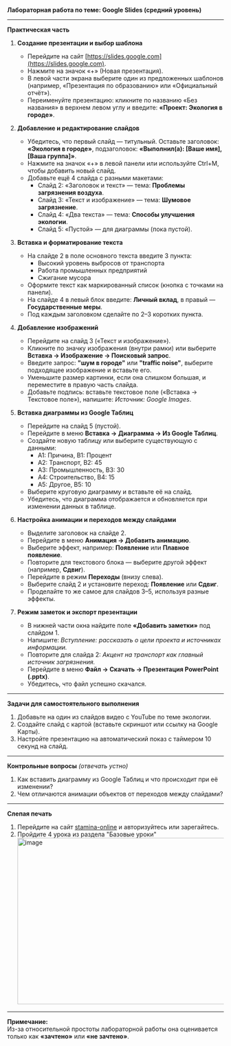 **Лабораторная работа по теме: Google Slides (средний уровень)**

---

**Практическая часть**

1. **Создание презентации и выбор шаблона**  
   - Перейдите на сайт [https://slides.google.com](https://slides.google.com).  
   - Нажмите на значок «+» (Новая презентация).  
   - В левой части экрана выберите один из предложенных шаблонов (например, «Презентация по образованию» или «Официальный отчёт»).  
   - Переименуйте презентацию: кликните по названию «Без названия» в верхнем левом углу и введите: **«Проект: Экология в городе»**.

2. **Добавление и редактирование слайдов**  
   - Убедитесь, что первый слайд — титульный. Оставьте заголовок: **«Экология в городе»**, подзаголовок: **«Выполнил(а): [Ваше имя], [Ваша группа]»**.  
   - Нажмите на значок «+» в левой панели или используйте Ctrl+M, чтобы добавить новый слайд.  
   - Добавьте ещё 4 слайда с разными макетами:  
     - Слайд 2: «Заголовок и текст» — тема: **Проблемы загрязнения воздуха**.  
     - Слайд 3: «Текст и изображение» — тема: **Шумовое загрязнение**.  
     - Слайд 4: «Два текста» — тема: **Способы улучшения экологии**.  
     - Слайд 5: «Пустой» — для диаграммы (пока пустой).

3. **Вставка и форматирование текста**  
   - На слайде 2 в поле основного текста введите 3 пункта:  
     - Высокий уровень выбросов от транспорта  
     - Работа промышленных предприятий  
     - Сжигание мусора  
   - Оформите текст как маркированный список (кнопка с точками на панели).  
   - На слайде 4 в левый блок введите: **Личный вклад**, в правый — **Государственные меры**.  
   - Под каждым заголовком сделайте по 2–3 коротких пункта.

4. **Добавление изображений**  
   - Перейдите на слайд 3 («Текст и изображение»).  
   - Кликните по значку изображения (внутри рамки) или выберите **Вставка → Изображение → Поисковый запрос**.  
   - Введите запрос: **"шум в городе"** или **"traffic noise"**, выберите подходящее изображение и вставьте его.  
   - Уменьшите размер картинки, если она слишком большая, и переместите в правую часть слайда.  
   - Добавьте подпись: вставьте текстовое поле («Вставка → Текстовое поле»), напишите: *Источник: Google Images*.

5. **Вставка диаграммы из Google Таблиц**  
   - Перейдите на слайд 5 (пустой).  
   - Перейдите в меню **Вставка → Диаграмма → Из Google Таблиц**.  
   - Создайте новую таблицу или выберите существующую с данными:  
     - A1: Причина, B1: Процент  
     - A2: Транспорт, B2: 45  
     - A3: Промышленность, B3: 30  
     - A4: Строительство, B4: 15  
     - A5: Другое, B5: 10  
   - Выберите круговую диаграмму и вставьте её на слайд.  
   - Убедитесь, что диаграмма отображается и обновляется при изменении данных в таблице.

6. **Настройка анимации и переходов между слайдами**  
   - Выделите заголовок на слайде 2.  
   - Перейдите в меню **Анимация → Добавить анимацию**.  
   - Выберите эффект, например: **Появление** или **Плавное появление**.  
   - Повторите для текстового блока — выберите другой эффект (например, **Сдвиг**).  
   - Перейдите в режим **Переходы** (внизу слева).  
   - Выберите слайд 2 и установите переход: **Появление** или **Сдвиг**.  
   - Проделайте то же самое для слайдов 3–5, используя разные эффекты.

7. **Режим заметок и экспорт презентации**  
   - В нижней части окна найдите поле **«Добавить заметки»** под слайдом 1.  
   - Напишите: *Вступление: рассказать о цели проекта и источниках информации.*  
   - Повторите для слайда 2: *Акцент на транспорт как главный источник загрязнения.*  
   - Перейдите в меню **Файл → Скачать → Презентация PowerPoint (.pptx)**.  
   - Убедитесь, что файл успешно скачался.

---

**Задачи для самостоятельного выполнения**

1. Добавьте на один из слайдов видео с YouTube по теме экологии.  
2. Создайте слайд с картой (вставьте скриншот или ссылку на Google Карты).  
3. Настройте презентацию на автоматический показ с таймером 10 секунд на слайд.

---

**Контрольные вопросы** *(отвечать устно)*

1. Как вставить диаграмму из Google Таблиц и что происходит при её изменении?  
2. Чем отличаются анимации объектов от переходов между слайдами?

---

**Слепая печать**  
1. Перейдите на сайт [stamina-online](https://stamina-online.com/ru/lessons/ru) и авторизуйтесь или зарегайтесь.
2. Пройдите 4 урока из раздела "Базовые уроки" <img width="999" height="387" alt="image" src="https://github.com/user-attachments/assets/c1a64d26-5375-496f-bdaa-c043a947a9c1" />


---

**Примечание:**  
Из-за относительной простоты лабораторной работы она оценивается только как **«зачтено»** или **«не зачтено»**.

